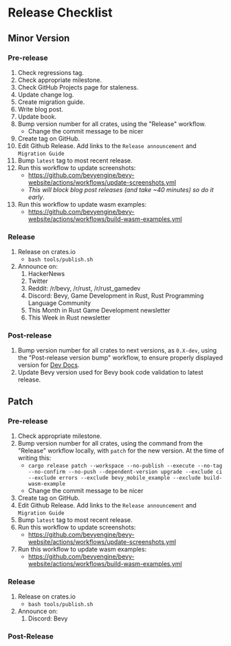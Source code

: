 # Release Checklist

## Minor Version

### Pre-release

1. Check regressions tag.
2. Check appropriate milestone.
3. Check GitHub Projects page for staleness.
4. Update change log.
5. Create migration guide.
6. Write blog post.
7. Update book.
8. Bump version number for all crates, using the "Release" workflow.
    * Change the commit message to be nicer
9. Create tag on GitHub.
10. Edit Github Release. Add links to the `Release announcement` and `Migration Guide`
11. Bump `latest` tag to most recent release.
12. Run this workflow to update screenshots:
    * <https://github.com/bevyengine/bevy-website/actions/workflows/update-screenshots.yml>
    * _This will block blog post releases (and take ~40 minutes) so do it early_.
13. Run this workflow to update wasm examples:
    * <https://github.com/bevyengine/bevy-website/actions/workflows/build-wasm-examples.yml>

### Release

1. Release on crates.io
    * `bash tools/publish.sh`
2. Announce on:
    1. HackerNews
    2. Twitter
    3. Reddit: /r/bevy, /r/rust, /r/rust_gamedev
    4. Discord: Bevy, Game Development in Rust, Rust Programming Language Community
    5. This Month in Rust Game Development newsletter
    6. This Week in Rust newsletter

### Post-release

1. Bump version number for all crates to next versions, as `0.X-dev`, using the "Post-release version bump" workflow, to ensure properly displayed version for [Dev Docs](https://dev-docs.bevyengine.org/bevy/index.html).
2. Update Bevy version used for Bevy book code validation to latest release.

## Patch

### Pre-release

1. Check appropriate milestone.
2. Bump version number for all crates, using the command from the "Release" workflow locally, with `patch` for the new version. At the time of writing this:
    * `cargo release patch --workspace --no-publish --execute --no-tag --no-confirm --no-push --dependent-version upgrade --exclude ci --exclude errors --exclude bevy_mobile_example --exclude build-wasm-example`
    * Change the commit message to be nicer
3. Create tag on GitHub.
4. Edit Github Release. Add links to the `Release announcement` and `Migration Guide`
5. Bump `latest` tag to most recent release.
6. Run this workflow to update screenshots:
    * <https://github.com/bevyengine/bevy-website/actions/workflows/update-screenshots.yml>
7. Run this workflow to update wasm examples:
    * <https://github.com/bevyengine/bevy-website/actions/workflows/build-wasm-examples.yml>

### Release

1. Release on crates.io
    * `bash tools/publish.sh`
2. Announce on:
    1. Discord: Bevy

### Post-Release
